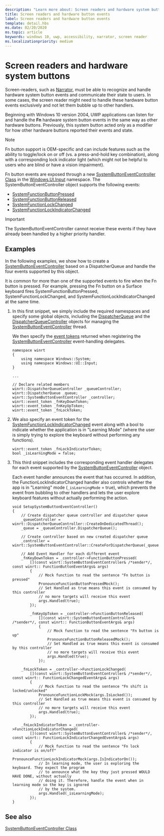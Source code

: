 ```yaml
---
description: "Learn more about: Screen readers and hardware system buttons"
title: Screen readers and hardware button events
label: Screen readers and hardware button events
template: detail.hbs
ms.date: 02/20/2020
ms.topic: article
keywords: windows 10, uwp, accessibility, narrator, screen reader
ms.localizationpriority: medium
---
```


# Screen readers and hardware system buttons

Screen-readers, such as [Narrator](https://support.microsoft.com/help/22798/windows-10-complete-guide-to-narrator), must be able to recognize and handle hardware system button events and communicate their state to users. In some cases, the screen reader might need to handle these hardware button events exclusively and not let them bubble up to other handlers.

Beginning with Windows 10 version 2004, UWP applications can listen for and handle the **Fn** hardware system button events in the same way as other hardware buttons. Previously, this system button acted only as a modifier for how other hardware buttons reported their events and state.

> [!NOTE]
> Fn button support is OEM-specific and can include features such as the ability to toggle/lock on or off (vs. a press-and-hold key combination), along with a corresponding lock indicator light (which might not be helpful to users who are blind or have a vision impairment).

Fn button events are exposed through a new [SystemButtonEventController Class](/uwp/api/windows.ui.input.systembuttoneventcontroller) in the [Windows.UI.Input](/uwp/api/windows.ui.input) namespace. The SystemButtonEventController object supports the following events:

- [SystemFunctionButtonPressed](/uwp/api/windows.ui.input.systembuttoneventcontroller.systemfunctionbuttonpressed)
- [SystemFunctionButtonReleased](/uwp/api/windows.ui.input.systembuttoneventcontroller.systemfunctionbuttonreleased)
- [SystemFunctionLockChanged](/uwp/api/windows.ui.input.systembuttoneventcontroller.systemfunctionlockchanged)
- [SystemFunctionLockIndicatorChanged](/uwp/api/windows.ui.input.systembuttoneventcontroller.systemfunctionlockindicatorchanged)

> [!Important]
> The SystemButtonEventController cannot receive these events if they have already been handled by a higher priority handler.

## Examples

In the following examples, we show how to create a [SystemButtonEventController](/uwp/api/windows.ui.input.systembuttoneventcontroller) based on a DispatcherQueue and handle the four events supported by this object.

It is common for more than one of the supported events to fire when the Fn button is pressed. For example, pressing the Fn button on a Surface keyboard fires SystemFunctionButtonPressed, SystemFunctionLockChanged, and SystemFunctionLockIndicatorChanged at the same time.

1. In this first snippet, we simply include the required namespaces and specify some global objects, including the [DispatcherQueue](/uwp/api/windows.system.dispatcherqueue) and the [DispatcherQueueController](/uwp/api/windows.system.dispatcherqueuecontroller) objects for managing the [SystemButtonEventController](/uwp/api/windows.ui.input.systembuttoneventcontroller) thread.

   We then specify the [event tokens](/uwp/cpp-ref-for-winrt/event-token) returned when registering the [SystemButtonEventController](/uwp/api/windows.ui.input.systembuttoneventcontroller) event-handling delegates.

    ```cppwinrt
    namespace winrt
    {
        using namespace Windows::System;
        using namespace Windows::UI::Input;
    }

    ...

    // Declare related members
    winrt::DispatcherQueueController _queueController;
    winrt::DispatcherQueue _queue;
    winrt::SystemButtonEventController _controller;
    winrt::event_token _fnKeyDownToken;
    winrt::event_token _fnKeyUpToken;
    winrt::event_token _fnLockToken;
    ```

2. We also specify an event token for the [SystemFunctionLockIndicatorChanged](/uwp/api/windows.ui.input.systembuttoneventcontroller.systemfunctionlockindicatorchanged) event along with a bool to indicate whether the application is in "Learning Mode" (where the user is simply trying to explore the keyboard without performing any functions).

    ```cppwinrt
    winrt::event_token _fnLockIndicatorToken;
    bool _isLearningMode = false;
    ```

3. This third snippet includes the corresponding event handler delegates for each event supported by the [SystemButtonEventController](/uwp/api/windows.ui.input.systembuttoneventcontroller) object.

   Each event handler announces the event that has occurred. In addition, the FunctionLockIndicatorChanged handler also controls whether the app is in "Learning" mode (`_isLearningMode` = true), which prevents the event from bubbling to other handlers and lets the user explore keyboard features without actually performing the action.

    ```cppwinrt
    void SetupSystemButtonEventController()
    {
        // Create dispatcher queue controller and dispatcher queue
        _queueController = winrt::DispatcherQueueController::CreateOnDedicatedThread();
        _queue = _queueController.DispatcherQueue();

        // Create controller based on new created dispatcher queue
        _controller = winrt::SystemButtonEventController::CreateForDispatcherQueue(_queue);

        // Add Event Handler for each different event
        _fnKeyDownToken = _controller->FunctionButtonPressed(
            [](const winrt::SystemButtonEventController& /*sender*/, const winrt:: FunctionButtonEventArgs& args)
            {
                // Mock function to read the sentence "Fn button is pressed"
                PronounceFunctionButtonPressedMock();
                // Set Handled as true means this event is consumed by this controller
                // no more targets will receive this event
                args.Handled(true);
            });

            _fnKeyUpToken = _controller->FunctionButtonReleased(
                [](const winrt::SystemButtonEventController& /*sender*/, const winrt:: FunctionButtonEventArgs& args)
                {
                    // Mock function to read the sentence "Fn button is up"
                    PronounceFunctionButtonReleasedMock();
                    // Set Handled as true means this event is consumed by this controller
                    // no more targets will receive this event
                    args.Handled(true);
                });

        _fnLockToken = _controller->FunctionLockChanged(
            [](const winrt::SystemButtonEventController& /*sender*/, const winrt:: FunctionLockChangedEventArgs& args)
            {
                // Mock function to read the sentence "Fn shift is locked/unlocked"
                PronounceFunctionLockMock(args.IsLocked());
                // Set Handled as true means this event is consumed by this controller
                // no more targets will receive this event
                args.Handled(true);
            });

        _fnLockIndicatorToken = _controller->FunctionLockIndicatorChanged(
            [](const winrt::SystemButtonEventController& /*sender*/, const winrt:: FunctionLockIndicatorChangedEventArgs& args)
            {
                // Mock function to read the sentence "Fn lock indicator is on/off"
                PronounceFunctionLockIndicatorMock(args.IsIndicatorOn());
                // In learning mode, the user is exploring the keyboard. They expect the program
                // to announce what the key they just pressed WOULD HAVE DONE, without actually
                // doing it. Therefore, handle the event when in learning mode so the key is ignored
                // by the system.
                args.Handled(_isLearningMode);
            });
    }
    ```

## See also

[SystemButtonEventController Class](/uwp/api/windows.ui.input.systembuttoneventcontroller)

